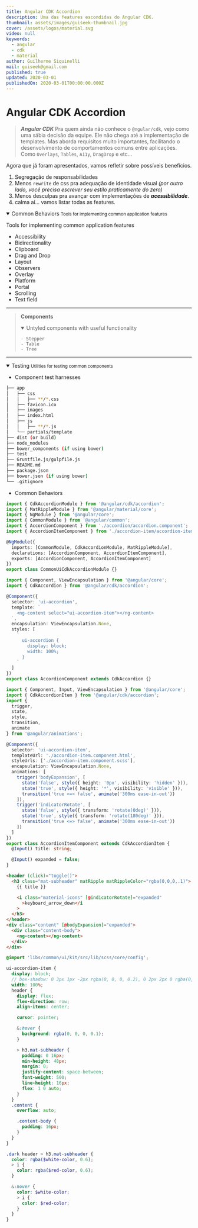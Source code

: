 ```yaml
---
title: Angular CDK Accordion
description: Uma das features escondidas do Angular CDK.
thumbnail: assets/images/guiseek-thumbnail.jpg
cover: /assets/logos/material.svg
video: null
keywords:
  - angular
  - cdk
  - material
author: Guilherme Siquinelli
mail: guiseek@gmail.com
published: true
updated: 2020-03-01
publishedOn: 2020-03-01T00:00:00.000Z
---
```


# Angular CDK Accordion

> ___Angular CDK___
> Pra quem ainda não conhece o `@ngular/cdk`, vejo como uma sábia decisão da equipe. Ele não chega até a implementação de templates. Mas aborda requisitos muito importantes, facilitando o desenvolvimento de comportamentos comuns entre aplicações. Como `Overlays`, `Tables`, `A11y`, `DragDrop` e etc...

Agora que já foram apresentados, vamos refletir sobre possíveis benefícios.

1. Segregação de responsabilidades
2. Menos `rewrite` de css pra adequação de identidade visual _(por outro lado, você precisa escrever seu estilo praticamente do zero)_
3. Menos desculpas pra avançar com implementações de ___acessibilidade___.
4. calma aí... vamos listar todas as features.

<details open>
  <summary>
  Common Behaviors
  <small>Tools for implementing common application features</small>
  </summary>
  <p>
  Tools for implementing common application features

  - Accessibility
  - Bidirectionality
  - Clipboard
  - Drag and Drop
  - Layout
  - Observers
  - Overlay
  - Platform
  - Portal
  - Scrolling
  - Text field
  </p>
</details>

----------
> __Components__
> <details open>
>  <summary>
>  Untyled components with useful functionality
>   </summary>
>   <p>
>
>     - Stepper
>     - Table
>     - Tree
>   </p>
> </details>
>

----------

<details open>
  <summary>
  Testing
  <small>Utilities for testing common components</small>
  </summary>
  <p>

  - Component test harnesses
  </p>
</details>


```bash
├── app
│   ├── css
│   │   ├── **/*.css
│   ├── favicon.ico
│   ├── images
│   ├── index.html
│   ├── js
│   │   ├── **/*.js
│   └── partials/template
├── dist (or build)
├── node_modules
├── bower_components (if using bower)
├── test
├── Gruntfile.js/gulpfile.js
├── README.md
├── package.json
├── bower.json (if using bower)
└── .gitignore
```

- Common Behaviors


```ts
import { CdkAccordionModule } from '@angular/cdk/accordion';
import { MatRippleModule } from '@angular/material/core';
import { NgModule } from '@angular/core';
import { CommonModule } from '@angular/common';
import { AccordionComponent } from './accordion/accordion.component';
import { AccordionItemComponent } from './accordion-item/accordion-item.component';

@NgModule({
  imports: [CommonModule, CdkAccordionModule, MatRippleModule],
  declarations: [AccordionComponent, AccordionItemComponent],
  exports: [AccordionComponent, AccordionItemComponent]
})
export class CommonUiCdkAccordionModule {}
```


```ts
import { Component, ViewEncapsulation } from '@angular/core';
import { CdkAccordion } from '@angular/cdk/accordion';

@Component({
  selector: 'ui-accordion',
  template: `
    <ng-content select="ui-accordion-item"></ng-content>
  `,
  encapsulation: ViewEncapsulation.None,
  styles: [
    `
      ui-accordion {
        display: block;
        width: 100%;
      }
    `
  ]
})
export class AccordionComponent extends CdkAccordion {}
```

```ts
import { Component, Input, ViewEncapsulation } from '@angular/core';
import { CdkAccordionItem } from '@angular/cdk/accordion';
import {
  trigger,
  state,
  style,
  transition,
  animate
} from '@angular/animations';

@Component({
  selector: 'ui-accordion-item',
  templateUrl: './accordion-item.component.html',
  styleUrls: ['./accordion-item.component.scss'],
  encapsulation: ViewEncapsulation.None,
  animations: [
    trigger('bodyExpansion', [
      state('false', style({ height: '0px', visibility: 'hidden' })),
      state('true', style({ height: '*', visibility: 'visible' })),
      transition('true <=> false', animate('300ms ease-in-out'))
    ]),
    trigger('indicatorRotate', [
      state('false', style({ transform: 'rotate(0deg)' })),
      state('true', style({ transform: 'rotate(180deg)' })),
      transition('true <=> false', animate('300ms ease-in-out'))
    ])
  ]
})
export class AccordionItemComponent extends CdkAccordionItem {
  @Input() title: string;

  @Input() expanded = false;
}
```

```html
<header (click)="toggle()">
  <h3 class="mat-subheader" matRipple matRippleColor="rgba(0,0,0,.1)">
    {{ title }}

    <i class="material-icons" [@indicatorRotate]="expanded"
      >keyboard_arrow_down</i
    >
  </h3>
</header>
<div class="content" [@bodyExpansion]="expanded">
  <div class="content-body">
    <ng-content></ng-content>
  </div>
</div>
```

```scss
@import 'libs/common/ui/kit/src/lib/scss/core/config';

ui-accordion-item {
  display: block;
  // box-shadow: 0 3px 1px -2px rgba(0, 0, 0, 0.2), 0 2px 2px 0 rgba(0, 0, 0, 0.14), 0 1px 5px 0 rgba(0, 0, 0, 0.12);
  width: 100%;
  header {
    display: flex;
    flex-direction: row;
    align-items: center;

    cursor: pointer;

    &:hover {
      background: rgba(0, 0, 0, 0.1);
    }

    > h3.mat-subheader {
      padding: 0 16px;
      min-height: 48px;
      margin: 0;
      justify-content: space-between;
      font-weight: 500;
      line-height: 16px;
      flex: 1 0 auto;
    }
  }
  .content {
    overflow: auto;

    .content-body {
      padding: 16px;
    }
  }
}

.dark header > h3.mat-subheader {
  color: rgba($white-color, 0.6);
  > i {
    color: rgba($red-color, 0.6);
  }

  &:hover {
    color: $white-color;
    > i {
      color: $red-color;
    }
  }
}
```